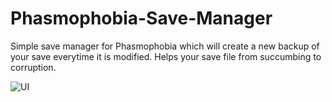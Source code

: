 # Phasmophobia-Save-Manager

Simple save manager for Phasmophobia which will create a new backup of your save everytime it is modified.
Helps your save file from succumbing to corruption.

![UI](https://i.imgur.com/t3pXqx4.png)
